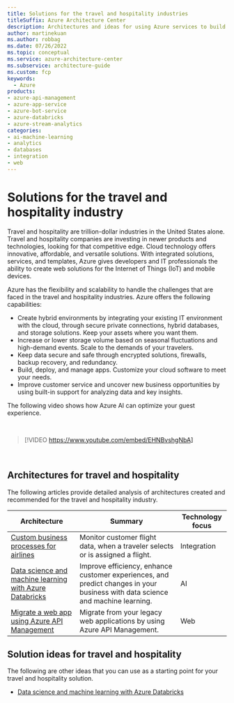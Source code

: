 ```yaml
---
title: Solutions for the travel and hospitality industries 
titleSuffix: Azure Architecture Center
description: Architectures and ideas for using Azure services to build solutions in the travel and hospitality industries.
author: martinekuan
ms.author: robbag
ms.date: 07/26/2022
ms.topic: conceptual
ms.service: azure-architecture-center
ms.subservice: architecture-guide
ms.custom: fcp 
keywords:
  - Azure
products:
- azure-api-management
- azure-app-service
- azure-bot-service
- azure-databricks
- azure-stream-analytics
categories:
- ai-machine-learning
- analytics
- databases
- integration
- web
---
```


# Solutions for the travel and hospitality industry

Travel and hospitality are trillion-dollar industries in the United States alone. Travel and hospitality companies are investing in newer products and technologies, looking for that competitive edge. Cloud technology offers innovative, affordable, and versatile solutions. With integrated solutions, services, and templates, Azure gives developers and IT professionals the ability to create web solutions for the Internet of Things (IoT) and mobile devices.

Azure has the flexibility and scalability to handle the challenges that are faced in the travel and hospitality industries.  Azure offers the following capabilities:

- Create hybrid environments by integrating your existing IT environment with the cloud, through secure private connections, hybrid databases, and storage solutions. Keep your assets where you want them.
- Increase or lower storage volume based on seasonal fluctuations and high-demand events. Scale to the demands of your travelers.
- Keep data secure and safe through encrypted solutions, firewalls, backup recovery, and redundancy.
- Build, deploy, and manage apps.  Customize your cloud software to meet your needs.
- Improve customer service and uncover new business opportunities by using built-in support for analyzing data and key insights.

The following video shows how Azure AI can optimize your guest experience.

<BR>

<!-- markdownlint-disable MD034 -->

> [!VIDEO https://www.youtube.com/embed/EHNBvshgNbA]

<!-- markdownlint-enable MD034 -->

<BR>

## Architectures for travel and hospitality

The following articles provide detailed analysis of architectures created and recommended for the travel and hospitality industry.

| Architecture | Summary | Technology focus
| ------- | ------- | ------- |
|[Custom business processes for airlines](../solution-ideas/articles/custom-business-processes.yml)|Monitor customer flight data, when a traveler selects or is assigned a flight.|Integration|
|[Data science and machine learning with Azure Databricks](../solution-ideas/articles/azure-databricks-data-science-machine-learning.yml)|Improve efficiency, enhance customer experiences, and predict changes in your business with data science and machine learning.|AI|
|[Migrate a web app using Azure API Management](../example-scenario/apps/apim-api-scenario.yml)|Migrate from your legacy web applications by using Azure API Management.|Web|

## Solution ideas for travel and hospitality

The following are other ideas that you can use as a starting point for your travel and hospitality solution.

- [Data science and machine learning with Azure Databricks](../solution-ideas/articles/azure-databricks-data-science-machine-learning.yml)
